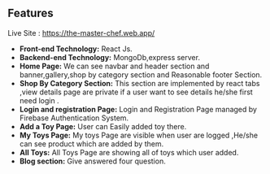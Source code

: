 ## Features


 Live Site : https://the-master-chef.web.app/

- **Front-end Technology:** React Js. 
- **Backend-end Technology:** MongoDb,express server. 
- **Home Page:** We can see navbar and header section and banner,gallery,shop by category section and Reasonable footer Section.
- **Shop By Category Section:** This section are implemented by react tabs ,view details page are private if a user want to see details he/she first need login .
- **Login and registration Page:** Login and Registration Page managed by Firebase Authentication System.
- **Add a Toy Page:** User can Easily added toy there.
- **My Toys Page:** My toys Page are visible when user are logged ,He/she can see product which are added by them.
- **All Toys:** All Toys Page are showing all of toys which user  added.
- **Blog section:** Give answered four question.